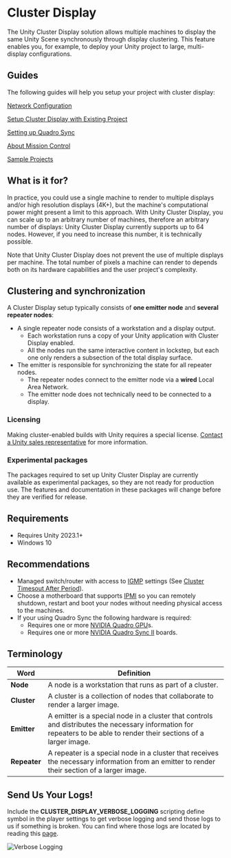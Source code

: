 # Cluster Display

The Unity Cluster Display solution allows multiple machines to display the same Unity Scene synchronously through display clustering. This feature enables you, for example, to deploy your Unity project to large, multi-display configurations.

## Guides

The following guides will help you setup your project with cluster display:

[Network Configuration](source/com.unity.cluster-display/Documentation~/network-configuration.md)

[Setup Cluster Display with Existing Project](source/com.unity.cluster-display/Documentation~/setup-existing-project.md)

[Setting up Quadro Sync](source/com.unity.cluster-display/Documentation~/quadro-sync.md)

[About Mission Control](MissionControl/README.md)

[Sample Projects](source/com.unity.cluster-display/Documentation~/sample-projects.md)

## What is it for?

In practice, you could use a single machine to render to multiple displays and/or high resolution displays (4K+), but the machine's computational power might present a limit to this approach. With Unity Cluster Display, you can scale up to an arbitrary number of machines, therefore an arbitrary number of displays: Unity Cluster Display currently supports up to 64 nodes. However, if you need to increase this number, it is technically possible.

Note that Unity Cluster Display does not prevent the use of multiple displays per machine. The total number of pixels a machine can render to depends both on its hardware capabilities and the user project's complexity.

## Clustering and synchronization

A Cluster Display setup typically consists of **one emitter node** and **several repeater nodes**:

* A single repeater node consists of a workstation and a display output.
  * Each workstation runs a copy of your Unity application with Cluster Display enabled.
  * All the nodes run the same interactive content in lockstep, but each one only renders a subsection of the total display surface.
* The emitter is responsible for synchronizing the state for all repeater nodes.
  * The repeater nodes connect to the emitter node via a **wired** Local Area Network.
  * The emitter node does not technically need to be connected to a display.

### Licensing

Making cluster-enabled builds with Unity requires a special license. [Contact a Unity sales representative](https://create.unity3d.com/unity-sales) for more information.

### Experimental packages

The packages required to set up Unity Cluster Display are currently available as experimental packages, so they are not ready for production use. The features and documentation in these packages will change before they are verified for release.

## Requirements

* Requires Unity 2023.1+
* Windows 10

## Recommendations

* Managed switch/router with access to [IGMP](https://en.wikipedia.org/wiki/Internet_Group_Management_Protocol) settings (See [Cluster Timesout After Period](troubleshooting.md)).
* Choose a motherboard that supports [IPMI](https://en.wikipedia.org/wiki/Intelligent_Platform_Management_Interface) so you can remotely shutdown, restart and boot your nodes without needing physical access to the machines.
* If your using Quadro Sync the following hardware is required:
  * Requires one or more [NVIDIA Quadro GPU](https://www.nvidia.com/en-us/design-visualization/quadro/)s.
  * Requires one or more [NVIDIA Quadro Sync II](https://www.nvidia.com/en-us/design-visualization/solutions/quadro-sync/) boards.

## Terminology

| Word | Definition |
|--------------|-----------------|
| **Node** | A node is a workstation that runs as part of a cluster.|
| **Cluster** | A cluster is a collection of nodes that collaborate to render a larger image. |
| **Emitter** | A emitter is a special node in a cluster that controls and distributes the necessary information for repeaters to be able to render their sections of a larger image. |
| **Repeater** | A repeater is a special node in a cluster that receives the necessary information from an emitter to render their section of a larger image. |

## Send Us Your Logs!
Include the **CLUSTER_DISPLAY_VERBOSE_LOGGING** scripting define symbol in the player settings to get verbose logging and send those logs to us if something is broken. You can find where those logs are located by reading this [page](https://docs.unity3d.com/Manual/LogFiles.html).

![Verbose Logging](source/com.unity.cluster-display/Documentation~/images/verbose-logging.png)
